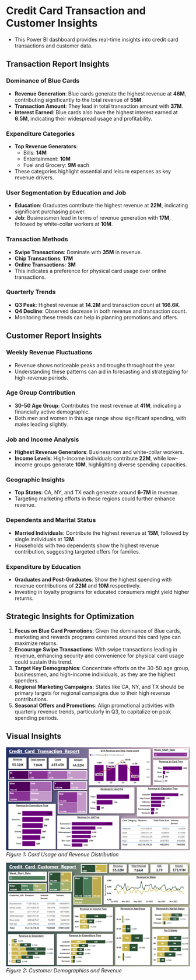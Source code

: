 # Credit Card Transaction and Customer Insights
- This Power BI dashboard provides real-time insights into credit card transactions and customer data.
  
## Transaction Report Insights

### Dominance of Blue Cards
- **Revenue Generation**: Blue cards generate the highest revenue at **46M**, contributing significantly to the total revenue of **55M**.
- **Transaction Amount**: They lead in total transaction amount with **37M**.
- **Interest Earned**: Blue cards also have the highest interest earned at **6.5M**, indicating their widespread usage and profitability.

### Expenditure Categories
- **Top Revenue Generators**:
  - Bills: **14M**
  - Entertainment: **10M**
  - Fuel and Grocery: **9M** each
- These categories highlight essential and leisure expenses as key revenue drivers.

### User Segmentation by Education and Job
- **Education**: Graduates contribute the highest revenue at **22M**, indicating significant purchasing power.
- **Job**: Businessmen lead in terms of revenue generation with **17M**, followed by white-collar workers at **10M**.

### Transaction Methods
- **Swipe Transactions**: Dominate with **35M** in revenue.
- **Chip Transactions**: **17M**
- **Online Transactions**: **3M**
- This indicates a preference for physical card usage over online transactions.

### Quarterly Trends
- **Q3 Peak**: Highest revenue at **14.2M** and transaction count at **166.6K**.
- **Q4 Decline**: Observed decrease in both revenue and transaction count.
- Monitoring these trends can help in planning promotions and offers.

## Customer Report Insights

### Weekly Revenue Fluctuations
- Revenue shows noticeable peaks and troughs throughout the year.
- Understanding these patterns can aid in forecasting and strategizing for high-revenue periods.

### Age Group Contribution
- **30-50 Age Group**: Contributes the most revenue at **41M**, indicating a financially active demographic.
- Both men and women in this age range show significant spending, with males leading slightly.

### Job and Income Analysis
- **Highest Revenue Generators**: Businessmen and white-collar workers.
- **Income Levels**: High-income individuals contribute **22M**, while low-income groups generate **10M**, highlighting diverse spending capacities.

### Geographic Insights
- **Top States**: CA, NY, and TX each generate around **6-7M** in revenue.
- Targeting marketing efforts in these regions could further enhance revenue.

### Dependents and Marital Status
- **Married Individuals**: Contribute the highest revenue at **15M**, followed by single individuals at **12M**.
- Households with two dependents show the highest revenue contribution, suggesting targeted offers for families.

### Expenditure by Education
- **Graduates and Post-Graduates**: Show the highest spending with revenue contributions of **22M** and **10M** respectively.
- Investing in loyalty programs for educated consumers might yield higher returns.

## Strategic Insights for Optimization

1. **Focus on Blue Card Promotions**: Given the dominance of Blue cards, marketing and rewards programs centered around this card type can maximize returns.
2. **Encourage Swipe Transactions**: With swipe transactions leading in revenue, enhancing security and convenience for physical card usage could sustain this trend.
3. **Target Key Demographics**: Concentrate efforts on the 30-50 age group, businessmen, and high-income individuals, as they are the highest spenders.
4. **Regional Marketing Campaigns**: States like CA, NY, and TX should be primary targets for regional campaigns due to their high revenue contributions.
5. **Seasonal Offers and Promotions**: Align promotional activities with quarterly revenue trends, particularly in Q3, to capitalize on peak spending periods.


## Visual Insights

![Screenshot 1](Screenshot/Screenshot1.png)
*Figure 1: Card Usage and Revenue Distribution*

![Screenshot 2](Screenshot/Screenshot2.png)
*Figure 2: Customer Demographics and Revenue*


